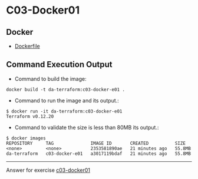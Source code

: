 # C03-Docker01

## Docker 
- [Dockerfile](https://github.com/devopsacademyau/academy/blob/beardedsamwise/c03-docker01/classes/03class/exercises/c03-docker01/beardedsamwise/dockerfile)

## Command Execution Output
- Command to build the image:
```
docker build -t da-terraform:c03-docker-e01 .
```

- Command to run the image and its output.:
```
$ docker run -it da-terraform:c03-docker-e01
Terraform v0.12.20
```

- Command to validate the size is less than 80MB its output.:
```
$ docker images
REPOSITORY     TAG              IMAGE ID       CREATED          SIZE
<none>         <none>           2353581890ae   21 minutes ago   55.8MB
da-terraform   c03-docker-e01   a3017119bdaf   21 minutes ago   55.8MB
```

***
Answer for exercise [c03-docker01](https://github.com/devopsacademyau/academy/blob/af3225a3436f263164e8daebc6bbd1ef3122b900/classes/03class/exercises/c03-docker01/README.md)